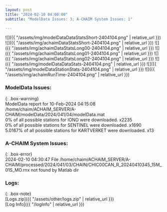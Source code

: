 ```yaml
---
layout: post
title: "2024-02-10 04:00:00"
subtitle: "ModelData Issues: 3; A-CHAIM System Issues: 1"

---
```


![]({{ "/assets/img/modelDataDataStatsShort-2404104.png" | relative_url }})
![]({{ "/assets/img/achaimDataStatsShort-2404104.png" | relative_url }})
![]({{ "/assets/img/achaimDataStatsLong00-2404104.png" | relative_url }})
![]({{ "/assets/img/achaimDataStatsLong01-2404104.png" | relative_url }})
![]({{ "/assets/img/achaimDataStatsLong02-2404104.png" | relative_url }})
![]({{ "/assets/img/modelDataDataStats-2404104.png" | relative_url }})
![]({{ "/assets/img/modelDataStationStats-2404104.png" | relative_url }})
![]({{ "/assets/img/achaimRunTime-2404104.png" | relative_url }})


### ModelData Issues:  
  
{: .box-warning}  
 ModelData report for 10-Feb-2024 04:15:08   
 /home/chaim/ACHAIM_SERVER/A-CHAIM/modelData/2024/041/04/modelData.mat   
 0% of all possible stations for IONO were downloaded. x2235   
 0% of all possible stations for SENTINEL were downloaded. x1690   
 5.0167% of all possible stations for KARTVERKET were downloaded. x13   
  
### A-CHAIM System Issues:  
  
{: .box-error}  
2024-02-10 04:30:47 File /home/chaim/ACHAIM_SERVER/A-CHAIM/processed/2024/041/03/CHAIN/CHIC00CAN_R_20240410345_15M_01S_MO.rnx not found by Matlab dir  

### Logs:  
  
{: .box-note}  
[Logs.zip]({{ "/assets/other/logs.zip" | relative_url }})  
[Log Info]({{ "/logInfo" | relative_url }})  
